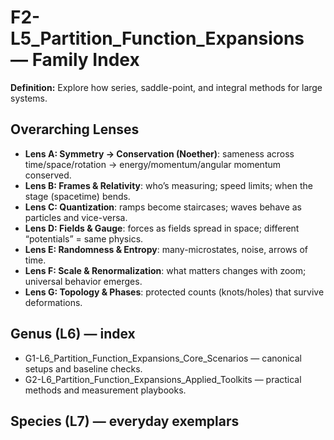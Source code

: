 # F2-L5_Partition_Function_Expansions — Family Index
**Definition:** Explore how series, saddle-point, and integral methods for large systems.

## Overarching Lenses

- **Lens A: Symmetry -> Conservation (Noether)**: sameness across time/space/rotation → energy/momentum/angular momentum conserved.
- **Lens B: Frames & Relativity**: who’s measuring; speed limits; when the stage (spacetime) bends.
- **Lens C: Quantization**: ramps become staircases; waves behave as particles and vice-versa.
- **Lens D: Fields & Gauge**: forces as fields spread in space; different “potentials” = same physics.
- **Lens E: Randomness & Entropy**: many-microstates, noise, arrows of time.
- **Lens F: Scale & Renormalization**: what matters changes with zoom; universal behavior emerges.
- **Lens G: Topology & Phases**: protected counts (knots/holes) that survive deformations.

## Genus (L6) — index
- G1-L6_Partition_Function_Expansions_Core_Scenarios — canonical setups and baseline checks.
- G2-L6_Partition_Function_Expansions_Applied_Toolkits — practical methods and measurement playbooks.

## Species (L7) — everyday exemplars
